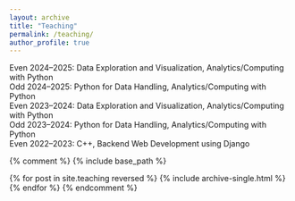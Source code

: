 ```yaml
---
layout: archive
title: "Teaching"
permalink: /teaching/
author_profile: true
---
```


Even 2024–2025: Data Exploration and Visualization, Analytics/Computing with Python<br>
Odd 2024–2025: Python for Data Handling, Analytics/Computing with Python<br>
Even 2023–2024: Data Exploration and Visualization, Analytics/Computing with Python<br>
Odd 2023–2024: Python for Data Handling, Analytics/Computing with Python<br>
Even 2022–2023: C++, Backend Web Development using Django<br>

{% comment %}
{% include base_path %}

{% for post in site.teaching reversed %}
  {% include archive-single.html %}
{% endfor %}
{% endcomment %}

